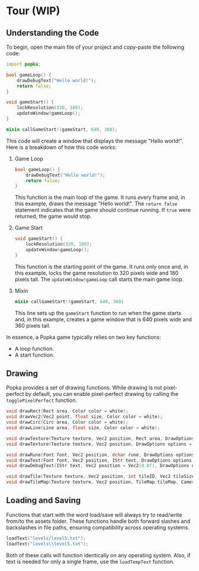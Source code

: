 # Tour (WIP)

## Understanding the Code

To begin, open the main file of your project and copy-paste the following code:

```d
import popka;

bool gameLoop() {
    drawDebugText("Hello world!");
    return false;
}

void gameStart() {
    lockResolution(320, 180);
    updateWindow!gameLoop();
}

mixin callGameStart!(gameStart, 640, 360);
```

This code will create a window that displays the message "Hello world!".
Here is a breakdown of how this code works:

1. Game Loop

    ```d
    bool gameLoop() {
        drawDebugText("Hello world!");
        return false;
    }
    ```

    This function is the main loop of the game.
    It runs every frame and, in this example, draws the message "Hello world!".
    The `return false` statement indicates that the game should continue running.
    If `true` were returned, the game would stop.

2. Game Start

    ```d
    void gameStart() {
        lockResolution(320, 180);
        updateWindow!gameLoop();
    }
    ```

    This function is the starting point of the game.
    It runs only once and, in this example, locks the game resolution to 320 pixels wide and 180 pixels tall.
    The `updateWindow!gameLoop` call starts the main game loop.

3. Mixin

    ```d
    mixin callGameStart!(gameStart, 640, 360)
    ```

    This line sets up the `gameStart` function to run when the game starts
    and, in this example, creates a game window that is 640 pixels wide and 360 pixels tall.

In essence, a Popka game typically relies on two key functions:

* A loop function.
* A start function.

## Drawing

Popka provides a set of drawing functions.
While drawing is not pixel-perfect by default, you can enable pixel-perfect drawing by calling the `togglePixelPerfect` function.

```d
void drawRect(Rect area, Color color = white);
void drawVec2(Vec2 point, float size, Color color = white);
void drawCirc(Circ area, Color color = white);
void drawLine(Line area, float size, Color color = white);

void drawTexture(Texture texture, Vec2 position, Rect area, DrawOptions options = DrawOptions());
void drawTexture(Texture texture, Vec2 position, DrawOptions options = DrawOptions());

void drawRune(Font font, Vec2 position, dchar rune, DrawOptions options = DrawOptions());
void drawText(Font font, Vec2 position, IStr text, DrawOptions options = DrawOptions());
void drawDebugText(IStr text, Vec2 position = Vec2(8.0f), DrawOptions options = DrawOptions());

void drawTile(Texture texture, Vec2 position, int tileID, Vec2 tileSize, DrawOptions options = DrawOptions());
void drawTileMap(Texture texture, Vec2 position, TileMap tileMap, Camera camera, DrawOptions options = DrawOptions());
```

## Loading and Saving

Functions that start with the word load/save will always try to read/write from/to the assets folder.
These functions handle both forward slashes and backslashes in file paths, ensuring compatibility across operating systems.

```d
loadText("levels/level5.txt");
loadText("levels\\level5.txt");
```

Both of these calls will function identically on any operating system.
Also, if text is needed for only a single frame, use the `loadTempText` function.
